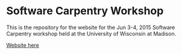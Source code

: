 Software Carpentry Workshop
============================

This is the repository for the website for the Jun 3-4, 2015 
Software Carpentry workshop held at the University
 of Wisconsin at Madison.

[Website here](http://UW-Madison-ACI.github.io/2015-06-03-wisc/)
